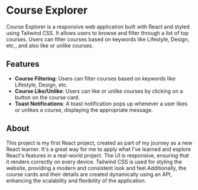 
# Course Explorer

Course Explorer is a responsive web application built with React and styled using Tailwind CSS. It allows users to browse and filter through a list of top courses. Users can filter courses based on keywords like Lifestyle, Design, etc., and also like or unlike courses.


## Features

- **Course Filtering**: Users can filter courses based on keywords like Lifestyle, Design, etc.
- **Course Like/Unlike**: Users can like or unlike courses by clicking on a button on the course card.
- **Toast Notifications**: A toast notification pops up whenever a user likes or unlikes a course, displaying the appropriate message.



## About

This project is my first React project, created as part of my journey as a new React learner. It's a great way for me to apply what I've learned and explore React's features in a real-world project. The UI is responsive, ensuring that it renders correctly on every device. Tailwind CSS is used for styling the website, providing a modern and consistent look and feel.Additionally, the course cards and their details are created dynamically using an API, enhancing the scalability and flexibility of the application.
